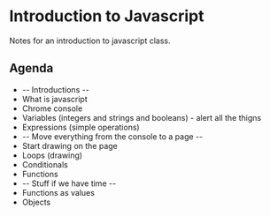 # Introduction to Javascript

Notes for an introduction to javascript class.

## Agenda

* -- Introductions --
* What is javascript
* Chrome console
* Variables (integers and strings and booleans) - alert all the thigns
* Expressions (simple operations)
* -- Move everything from the console to a page --
* Start drawing on the page
* Loops (drawing)
* Conditionals
* Functions
* -- Stuff if we have time --
* Functions as values
* Objects

